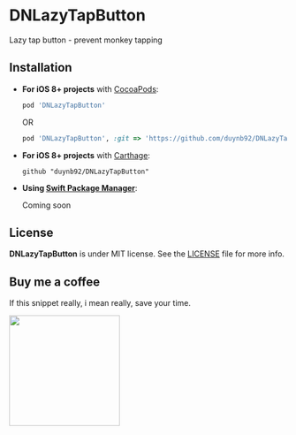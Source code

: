 # DNLazyTapButton
Lazy tap button - prevent monkey tapping

## Installation

- **For iOS 8+ projects** with [CocoaPods](https://cocoapods.org):

    ```ruby
    pod 'DNLazyTapButton'
    ```
    OR 
    
     ```ruby
    pod 'DNLazyTapButton', :git => 'https://github.com/duynb92/DNLazyTapButton.git'
    ```

- **For iOS 8+ projects** with [Carthage](https://github.com/Carthage/Carthage):

    ```
    github "duynb92/DNLazyTapButton"
    ```

- **Using [Swift Package Manager](https://swift.org/package-manager)**:

    Coming soon
    
## License

**DNLazyTapButton** is under MIT license. See the [LICENSE](LICENSE) file for more info.

## Buy me a coffee

If this snippet really, i mean really, save your time.


 <a href="https://www.paypal.me/duynb" target="_blank">
<img src="http://androiduiux.files.wordpress.com/2013/10/support-button.png" width="200px">
</a>
